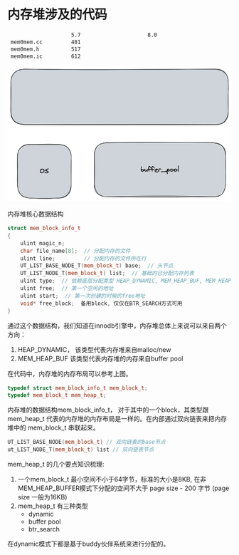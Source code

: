 # 内存堆涉及的代码

```
                    5.7                     8.0
 mem0mem.cc         481
 mem0mem.h          517
 mem0mem.ic         612
```

![内存堆数据结构](./mem_heap.excalidraw.png)

内存堆核心数据结构
```cpp
struct mem_block_info_t
{
    ulint magic_n;
    char file_name[8];  // 分配内存的文件
    ulint line;         // 分配内存的文件所在行
    UT_LIST_BASE_NODE_T(mem_block_t) base;  // 头节点
    UT_LIST_NODE_T(mem_block_t) list;  // 基础的已分配内存列表
    ulint type;  // 依赖底层分配类型 HEAP_DYNAMIC, MEM_HEAP_BUF, MEM_HEAP_BTR_SEARCH
    ulint free;  // 第一个空闲的地址
    ulint start;  // 第一次创建的时候的free地址
    void* free_block;  备用block, 仅仅在BTR_SEARCH方式可用
}
```

通过这个数据结构，我们知道在innodb引擎中，内存堆总体上来说可以来自两个方向：
1. HEAP_DYNAMIC， 该类型代表内存堆来自malloc/new
2. MEM_HEAP_BUF  该类型代表内存堆的内存来自buffer pool

在代码中，内存堆的内存布局可以参考上图。

```cpp
typedef struct mem_block_info_t mem_block_t;
typedef mem_block_t mem_heap_t;
```

内存堆的数据结构mem_block_info_t， 对于其中的一个block，其类型跟mem_heap_t 代表的内存堆的内存布局是一样的。在内部通过双向链表来把内存堆中的
mem_block_t 串联起来。

```cpp
UT_LIST_BASE_NODE(mem_block_t) // 双向链表的base节点
ut_LIST_NODE_T(mem_block_t) list // 双向链表节点
```

mem_heap_t 的几个要点知识梳理:
1. 一个mem_block_t 最小空间不小于64字节，标准的大小是8KB, 在非MEM_HEAP_BUFFER模式下分配的空间不大于 page size - 200 字节 (page size 一般为16KB)
2. mem_heap_t 有三种类型
   * dynamic
   * buffer pool
   * btr_search

在dynamic模式下都是基于buddy伙伴系统来进行分配的。

